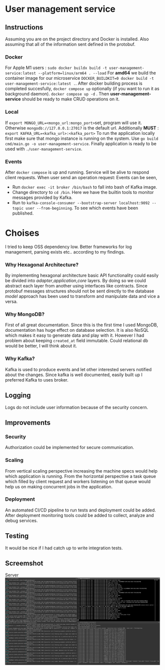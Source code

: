 # User management service

## Instructions

Assuming you are on the project directory and Docker is installed.
Also assuming that all of the information sent defined in the protobuf.

### Docker

For Apple M1 users :
`sudo docker buildx build -t user-management-service:latest --platform=linux/arm64 . --load`
For **amd64** we build the container image for our microservice
`DOCKER_BUILDKIT=0 docker build -t user-management-service:latest .`.
After docker building process is completed succesfully,
`docker compose up`
optionally (if you want to run it as background daemon).
`docker compose up -d` .
Then **user-management-service** should be ready to make CRUD operations on it.

### Local

If `export MONGO_URL=<mongo_url:mongo_port>`set, program will use it. Otherwise `mongodb://127.0.0.1:27017` is the default url.
Additionally **MUST** :
`export KAFKA_URL=<kafka_url>:<kafka_port>`
To run the application locally first make sure that mongo instance is running on the system.
Use `go build cmd/main.go -o user-management-service`.
Finally application is ready to be used with `./user-management-service`.

### Events

After `docker compose` is up and running. Service will be alive to respond client requests. When user send an operation request:
Events can be seen,

- Run `docker exec -it broker /bin/bash` to fall into bash of Kafka image.
- Change directory to `cd /bin`. Here we have the builtin tools to monitor messages provided by Kafka.
- Run to `kafka-console-consumer --bootstrap-server localhost:9092 --topic user --from-beginning`. To see which events have been published.

# Choises

I tried to keep OSS dependency low. Better frameworks for log management, parsing exists etc.. according to my findings.

### Why Hexagonal Architecture?

By implementing hexagonal architecture basic API functionality could easily be divided into _adapter_,_application_,_core_ layers. By doing so we could abstract each layer from another using interfaces like contracts. Since protobuf messages structures should not be sent directly to the database _model_ approach has been used to transform and manipulate data and vice a versa.

### Why MongoDB?

First of all great documentation. Since this is the first time I used MongoDB, documentation has huge effect on database selection. It is also NoSQL which makes it easy to generate data and play with it. However I had problem about keeping `created_at` field immutable. Could relational db would be better, I will think about it.

### Why Kafka?

Kafka is used to produce events and let other interested servers notified about the changes. Since kafka is well documented, easily built up I preferred Kafka to uses broker.

## Logging

Logs do not include user information because of the security concern.

## Improvements

### Security

Authorization could be implemented for secure communication.

### Scaling

From vertical scaling perspective increasing the machine specs would help which application is running. From the horizontal perspective a task queue which filled by client request and workers listening on that queue would help us on making concurrent jobs in the application.

### Deployment

An automated CI/CD pipeline to run tests and deployment could be added. After deployment monitoring tools could be added to collect, analyze and debug services.

## Testing

It would be nice if I had catch up to write integration tests.

## Screemshot

Server
![plot](resources/Screenshot%202023-03-22%20at%2009.18.25.png)
